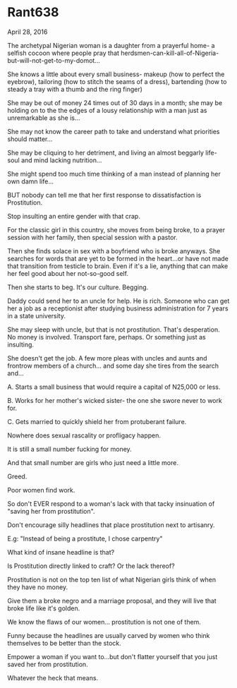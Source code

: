 # Rant638


April 28, 2016

The archetypal Nigerian woman is a daughter from a prayerful home- a selfish cocoon where people pray that herdsmen-can-kill-all-of-Nigeria-but-will-not-get-to-my-domot...

She knows a little about every small business- makeup (how to perfect the eyebrow), tailoring (how to stitch the seams of a dress), bartending (how to steady a tray with a thumb and the ring finger)

She may be out of money 24 times out of 30 days in a month; she may be holding on to the the edges of a lousy relationship with a man just as unremarkable as she is...

She may not know the career path to take and understand what priorities should matter...

She may be cliquing to her detriment, and living an almost beggarly life- soul and mind lacking nutrition...

She might spend too much time thinking of a man instead of planning her own damn life...

BUT nobody can tell me that her first response to dissatisfaction is Prostitution. 

Stop insulting an entire gender with that crap.

For the classic girl in this country, she moves from being broke, to a prayer session with her family, then special session with a pastor. 

Then she finds solace in sex with a boyfriend who is broke anyways. She searches for words that are yet to be formed in the heart...or have not made that transition from testicle to brain. Even if it's a lie, anything that can make her feel good about her not-so-good self.

Then she starts to beg. It's our culture. Begging. 

Daddy could send her to an uncle for help. He is rich. Someone who can get her a job as a receptionist after studying business administration for 7 years in a state university. 

She may sleep with uncle, but that is not prostitution. That's desperation. No money is involved. Transport fare, perhaps. Or something just as insulting.

She doesn't get the job. A few more pleas with uncles and aunts and frontrow members of a church... and some day she tires from the search and...

A. Starts a small business that would require a capital of N25,000 or less.

B. Works for her mother's wicked sister- the one she swore never to work for.

C. Gets married to quickly shield her from protuberant failure.

Nowhere does sexual rascality or profligacy happen. 

It is still a small number fucking for money. 

And that small number are girls who just need a little more.

Greed.

Poor women find work. 

So don't EVER respond to a woman's lack with that tacky insinuation of "saving her from prostitution".

Don't encourage silly headlines that place prostitution next to artisanry.

E.g: "Instead of being a prostitute, I chose carpentry"

What kind of insane headline is that?

Is Prostitution directly linked to craft? Or the lack thereof?

Prostitution is not on the top ten list of what Nigerian girls think of when they have no money. 

Give them a broke negro and a marriage proposal, and they will live that broke life like it's golden. 

We know the flaws of our women... prostitution is not one of them.

Funny because the headlines are usually carved by women who think themselves to be better than the stock.

Empower a woman if you want to...but don't flatter yourself that you just saved her from prostitution. 

Whatever the heck that means.